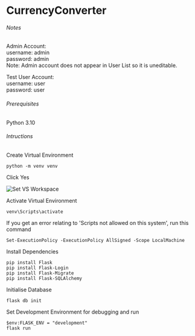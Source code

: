 # CurrencyConverter

###### Notes
Admin Account:  
username: admin  
password: admin  
Note: Admin account does not appear in User List so it is uneditable.  

Test User Account:  
username: user  
password: user  

###### Prerequisites
Python 3.10


###### Intructions

Create Virtual Environment
```
python -m venv venv
```

Click Yes

![Set VS Workspace](https://i.imgur.com/ocNHGzl.png)


Activate Virtual Environment
```
venv\Scripts\activate
```

If you get an error relating to 'Scripts not allowed on this system', run this command
```
Set-ExecutionPolicy -ExecutionPolicy AllSigned -Scope LocalMachine
```

Install Dependencies
```
pip install Flask
pip install Flask-Login
pip install Flask-Migrate
pip install Flask-SQLAlchemy
```

Initialise Database
```
flask db init
```

Set Development Environment for debugging and run
```
$env:FLASK_ENV = "development"
flask run
```